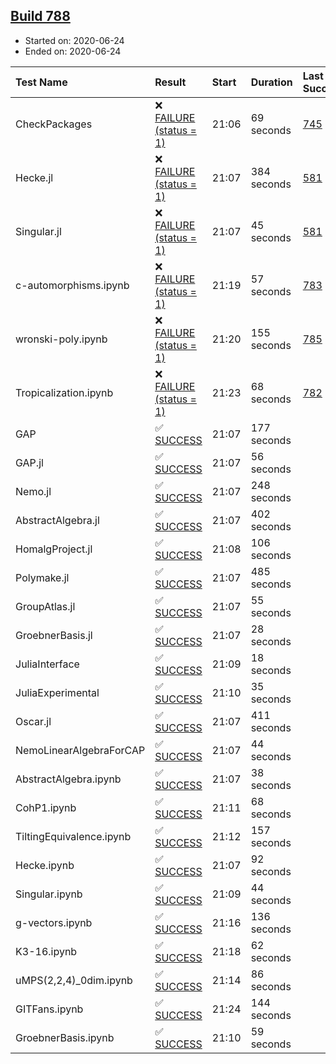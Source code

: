 ## [Build 788](https://oscarci.mathematik.uni-kl.de/job/oscar-julia-1.4/788/)

* Started on: 2020-06-24
* Ended on: 2020-06-24

| Test Name    | Result | Start | Duration | Last Success | First Failure |
|:-------------|:-------|:------|:---------|:-------------|:--------------|
| CheckPackages | ❌ [FAILURE (status = 1)](https://oscarci.mathematik.uni-kl.de/job/oscar-julia-1.4/788/artifact/logs/build-788/CheckPackages.log) | 21:06 | 69 seconds | [745](https://oscarci.mathematik.uni-kl.de/job/oscar-julia-1.4/745/) | [746](https://oscarci.mathematik.uni-kl.de/job/oscar-julia-1.4/746/) |
| Hecke.jl | ❌ [FAILURE (status = 1)](https://oscarci.mathematik.uni-kl.de/job/oscar-julia-1.4/788/artifact/logs/build-788/Hecke.jl.log) | 21:07 | 384 seconds | [581](https://oscarci.mathematik.uni-kl.de/job/oscar-julia-1.4/581/) | [582](https://oscarci.mathematik.uni-kl.de/job/oscar-julia-1.4/582/) |
| Singular.jl | ❌ [FAILURE (status = 1)](https://oscarci.mathematik.uni-kl.de/job/oscar-julia-1.4/788/artifact/logs/build-788/Singular.jl.log) | 21:07 | 45 seconds | [581](https://oscarci.mathematik.uni-kl.de/job/oscar-julia-1.4/581/) | [582](https://oscarci.mathematik.uni-kl.de/job/oscar-julia-1.4/582/) |
| c-automorphisms.ipynb | ❌ [FAILURE (status = 1)](https://oscarci.mathematik.uni-kl.de/job/oscar-julia-1.4/788/artifact/logs/build-788/c-automorphisms.ipynb.log) | 21:19 | 57 seconds | [783](https://oscarci.mathematik.uni-kl.de/job/oscar-julia-1.4/783/) | [784](https://oscarci.mathematik.uni-kl.de/job/oscar-julia-1.4/784/) |
| wronski-poly.ipynb | ❌ [FAILURE (status = 1)](https://oscarci.mathematik.uni-kl.de/job/oscar-julia-1.4/788/artifact/logs/build-788/wronski-poly.ipynb.log) | 21:20 | 155 seconds | [785](https://oscarci.mathematik.uni-kl.de/job/oscar-julia-1.4/785/) | [786](https://oscarci.mathematik.uni-kl.de/job/oscar-julia-1.4/786/) |
| Tropicalization.ipynb | ❌ [FAILURE (status = 1)](https://oscarci.mathematik.uni-kl.de/job/oscar-julia-1.4/788/artifact/logs/build-788/Tropicalization.ipynb.log) | 21:23 | 68 seconds | [782](https://oscarci.mathematik.uni-kl.de/job/oscar-julia-1.4/782/) | [783](https://oscarci.mathematik.uni-kl.de/job/oscar-julia-1.4/783/) |
| GAP | ✅ [SUCCESS](https://oscarci.mathematik.uni-kl.de/job/oscar-julia-1.4/788/artifact/logs/build-788/GAP.log) | 21:07 | 177 seconds |  |  |
| GAP.jl | ✅ [SUCCESS](https://oscarci.mathematik.uni-kl.de/job/oscar-julia-1.4/788/artifact/logs/build-788/GAP.jl.log) | 21:07 | 56 seconds |  |  |
| Nemo.jl | ✅ [SUCCESS](https://oscarci.mathematik.uni-kl.de/job/oscar-julia-1.4/788/artifact/logs/build-788/Nemo.jl.log) | 21:07 | 248 seconds |  |  |
| AbstractAlgebra.jl | ✅ [SUCCESS](https://oscarci.mathematik.uni-kl.de/job/oscar-julia-1.4/788/artifact/logs/build-788/AbstractAlgebra.jl.log) | 21:07 | 402 seconds |  |  |
| HomalgProject.jl | ✅ [SUCCESS](https://oscarci.mathematik.uni-kl.de/job/oscar-julia-1.4/788/artifact/logs/build-788/HomalgProject.jl.log) | 21:08 | 106 seconds |  |  |
| Polymake.jl | ✅ [SUCCESS](https://oscarci.mathematik.uni-kl.de/job/oscar-julia-1.4/788/artifact/logs/build-788/Polymake.jl.log) | 21:07 | 485 seconds |  |  |
| GroupAtlas.jl | ✅ [SUCCESS](https://oscarci.mathematik.uni-kl.de/job/oscar-julia-1.4/788/artifact/logs/build-788/GroupAtlas.jl.log) | 21:07 | 55 seconds |  |  |
| GroebnerBasis.jl | ✅ [SUCCESS](https://oscarci.mathematik.uni-kl.de/job/oscar-julia-1.4/788/artifact/logs/build-788/GroebnerBasis.jl.log) | 21:07 | 28 seconds |  |  |
| JuliaInterface | ✅ [SUCCESS](https://oscarci.mathematik.uni-kl.de/job/oscar-julia-1.4/788/artifact/logs/build-788/JuliaInterface.log) | 21:09 | 18 seconds |  |  |
| JuliaExperimental | ✅ [SUCCESS](https://oscarci.mathematik.uni-kl.de/job/oscar-julia-1.4/788/artifact/logs/build-788/JuliaExperimental.log) | 21:10 | 35 seconds |  |  |
| Oscar.jl | ✅ [SUCCESS](https://oscarci.mathematik.uni-kl.de/job/oscar-julia-1.4/788/artifact/logs/build-788/Oscar.jl.log) | 21:07 | 411 seconds |  |  |
| NemoLinearAlgebraForCAP | ✅ [SUCCESS](https://oscarci.mathematik.uni-kl.de/job/oscar-julia-1.4/788/artifact/logs/build-788/NemoLinearAlgebraForCAP.log) | 21:07 | 44 seconds |  |  |
| AbstractAlgebra.ipynb | ✅ [SUCCESS](https://oscarci.mathematik.uni-kl.de/job/oscar-julia-1.4/788/artifact/logs/build-788/AbstractAlgebra.ipynb.log) | 21:07 | 38 seconds |  |  |
| CohP1.ipynb | ✅ [SUCCESS](https://oscarci.mathematik.uni-kl.de/job/oscar-julia-1.4/788/artifact/logs/build-788/CohP1.ipynb.log) | 21:11 | 68 seconds |  |  |
| TiltingEquivalence.ipynb | ✅ [SUCCESS](https://oscarci.mathematik.uni-kl.de/job/oscar-julia-1.4/788/artifact/logs/build-788/TiltingEquivalence.ipynb.log) | 21:12 | 157 seconds |  |  |
| Hecke.ipynb | ✅ [SUCCESS](https://oscarci.mathematik.uni-kl.de/job/oscar-julia-1.4/788/artifact/logs/build-788/Hecke.ipynb.log) | 21:07 | 92 seconds |  |  |
| Singular.ipynb | ✅ [SUCCESS](https://oscarci.mathematik.uni-kl.de/job/oscar-julia-1.4/788/artifact/logs/build-788/Singular.ipynb.log) | 21:09 | 44 seconds |  |  |
| g-vectors.ipynb | ✅ [SUCCESS](https://oscarci.mathematik.uni-kl.de/job/oscar-julia-1.4/788/artifact/logs/build-788/g-vectors.ipynb.log) | 21:16 | 136 seconds |  |  |
| K3-16.ipynb | ✅ [SUCCESS](https://oscarci.mathematik.uni-kl.de/job/oscar-julia-1.4/788/artifact/logs/build-788/K3-16.ipynb.log) | 21:18 | 62 seconds |  |  |
| uMPS(2,2,4)_0dim.ipynb | ✅ [SUCCESS](https://oscarci.mathematik.uni-kl.de/job/oscar-julia-1.4/788/artifact/logs/build-788/uMPS-2-2-4-_0dim.ipynb.log) | 21:14 | 86 seconds |  |  |
| GITFans.ipynb | ✅ [SUCCESS](https://oscarci.mathematik.uni-kl.de/job/oscar-julia-1.4/788/artifact/logs/build-788/GITFans.ipynb.log) | 21:24 | 144 seconds |  |  |
| GroebnerBasis.ipynb | ✅ [SUCCESS](https://oscarci.mathematik.uni-kl.de/job/oscar-julia-1.4/788/artifact/logs/build-788/GroebnerBasis.ipynb.log) | 21:10 | 59 seconds |  |  |
